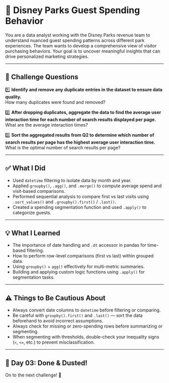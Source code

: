 # 🎢 Disney Parks Guest Spending Behavior

You are a data analyst working with the Disney Parks revenue team to understand nuanced guest spending patterns across different park experiences. The team wants to develop a comprehensive view of visitor purchasing behaviors. Your goal is to uncover meaningful insights that can drive personalized marketing strategies.

---

## 📌 Challenge Questions

1️⃣ **Identify and remove any duplicate entries in the dataset to ensure data quality.**  
How many duplicates were found and removed?

2️⃣ **After dropping duplicates, aggregate the data to find the average user interaction time for each number of search results displayed per page.**  
What are the average interaction times?

3️⃣ **Sort the aggregated results from Q2 to determine which number of search results per page has the highest average user interaction time.**  
What is the optimal number of search results per page?

---

## ✅ What I Did

- Used `datetime` filtering to isolate data by month and year.
- Applied `groupby()`, `.agg()`, and `.merge()` to compute average spend and visit-based comparisons.
- Performed sequential analysis to compare first vs last visits using `.sort_values()` and `.groupby().first()` / `.last()`.
- Created a spending segmentation function and used `.apply()` to categorize guests.

---

## 💡 What I Learned

- The importance of date handling and `.dt` accessor in pandas for time-based filtering.
- How to perform row-level comparisons (first vs last) within grouped data.
- Using `groupby()` + `agg()` effectively for multi-metric summaries.
- Building and applying custom logic functions using `.apply()` for segmentation tasks.

---

## ⚠️ Things to Be Cautious About

- Always convert date columns to `datetime` before filtering or comparing.
- Be careful with `groupby().first()` and `.last()` — sort the data beforehand to avoid incorrect assumptions.
- Always check for missing or zero-spending rows before summarizing or segmenting.
- When segmenting with thresholds, double-check your inequality signs (`<`, `<=`, etc.) to prevent misclassification.

---

## 🏁 Day 03: Done & Dusted!  
On to the next challenge! 🚀
